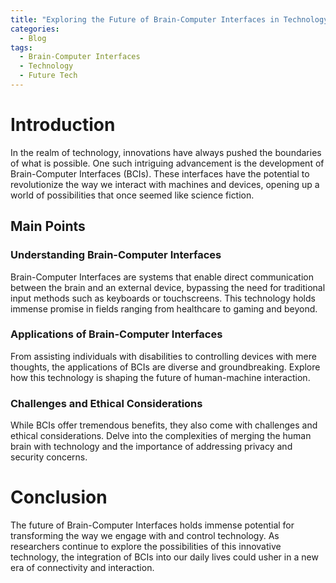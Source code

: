 ```yaml
---
title: "Exploring the Future of Brain-Computer Interfaces in Technology"
categories:
  - Blog
tags:
  - Brain-Computer Interfaces
  - Technology
  - Future Tech
---
```


# Introduction
In the realm of technology, innovations have always pushed the boundaries of what is possible. One such intriguing advancement is the development of Brain-Computer Interfaces (BCIs). These interfaces have the potential to revolutionize the way we interact with machines and devices, opening up a world of possibilities that once seemed like science fiction.

## Main Points
### Understanding Brain-Computer Interfaces
Brain-Computer Interfaces are systems that enable direct communication between the brain and an external device, bypassing the need for traditional input methods such as keyboards or touchscreens. This technology holds immense promise in fields ranging from healthcare to gaming and beyond.

### Applications of Brain-Computer Interfaces
From assisting individuals with disabilities to controlling devices with mere thoughts, the applications of BCIs are diverse and groundbreaking. Explore how this technology is shaping the future of human-machine interaction.

### Challenges and Ethical Considerations
While BCIs offer tremendous benefits, they also come with challenges and ethical considerations. Delve into the complexities of merging the human brain with technology and the importance of addressing privacy and security concerns.

# Conclusion
The future of Brain-Computer Interfaces holds immense potential for transforming the way we engage with and control technology. As researchers continue to explore the possibilities of this innovative technology, the integration of BCIs into our daily lives could usher in a new era of connectivity and interaction.